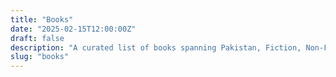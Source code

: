 ```yaml
---
title: "Books"
date: "2025-02-15T12:00:00Z"
draft: false
description: "A curated list of books spanning Pakistan, Fiction, Non-Fiction, and Technical topics."
slug: "books"
---
```

